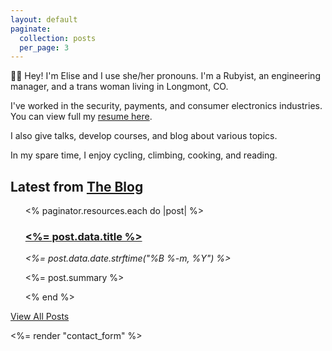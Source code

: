 ```yaml
---
layout: default
paginate:
  collection: posts
  per_page: 3
---
```

👋🏻 Hey! I'm Elise and I use she/her pronouns. I'm a Rubyist, an engineering manager, and a trans
woman living in Longmont, CO.

I've worked in the security, payments, and consumer electronics
industries. You can view full my [resume here](/resume).

I also give talks, develop courses, and blog about various
topics.

In my spare time, I enjoy cycling, climbing, cooking, and reading.

<h2 class="margin-top-2">Latest from <a href="/posts">The Blog</a></h2>
<ul class="blog-list">
  <% paginator.resources.each do |post| %>
    <article>
      <h3>
        <a href="<%= post.relative_url %>">
          <%= post.data.title %>
        </a>
      </h3>
      <em>
        <%= post.data.date.strftime("%B %-m, %Y") %>
      </em>
      <p>
        <%= post.summary %>
      </p>
    </article>
    <% end %>
</ul>

<a href="/posts">View All Posts</a>

<%= render "contact_form" %>
